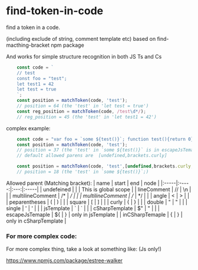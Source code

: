# find-token-in-code
find a token in a code. 

(including exclude of string, comment template etc) based on find-macthing-bracket npm package

And works for simple structure recognition in both JS Ts and Cs


```ts
    const code = `
    // test
    const foo = "test";
    let test1 = 42
    let test = true
    `;
    const position = matchToken(code, 'test');
    // position = 64 (the 'test' in 'let test = true')
    const reg_position = matchToken(code, /test\d*/);
    // reg_position = 45 (the 'test' in 'let test1 = 42')

```


complex example:



```ts
    const code = "var foo = `some ${test()}`; function test(){return 0}"
    const position = matchToken(code, 'test');
    // position = 37 (the 'test' in `some ${test()}` is in escapeJsTemaple and are not allowed by default)
    // default allowed parens are  [undefined,brackets.curly]

    const position = matchToken(code, 'test',[undefined,brackets.curly,brackets.escapeJsTemaple]);
    // position = 18 (the 'test' in `some ${test()}`;)

```


Allowed parent (Matching bracket):
| name | start | end | node |
|:-----|:-----:|:---:|:-----|
| undefeined         |     |     | This is global scope |
| lineComment        | //  |  \n | |
| multilineComment   | /*  |  */ | |
| multilineComment   | /*  |  */ | |
| angle              | <   |  >  | |
| peparentheses      | (   |  )  | |
| square             | [   |  ]  | |
| curly              | {   |  }  | |
| double             | "   |  "  | |
| single             | '   |  '  | |
| jsTemplate         |  \` |  \` | |
| cSharpTemplate     | $"  |  "  | |
| escapeJsTemaple    | ${  |  }  | only in jsTemplate |
| inCSharpTemaple    | {   |  }  | only in cSharpTemplate |



### For more complex code:

For more complex thing, take a look at something like: (Js only!)

https://www.npmjs.com/package/estree-walker

